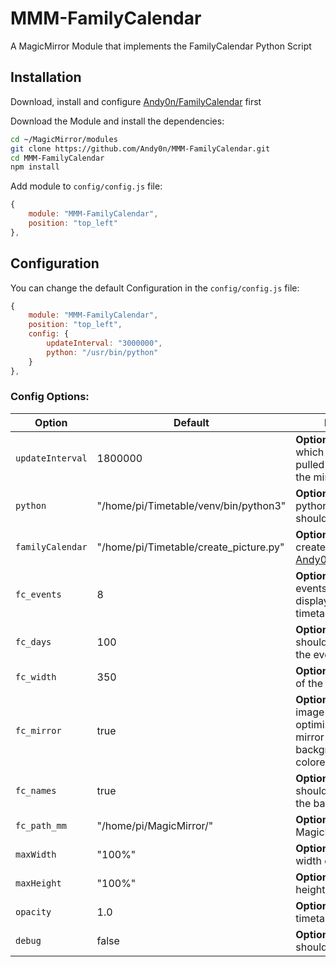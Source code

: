 # MMM-FamilyCalendar
A MagicMirror Module that implements the FamilyCalendar Python Script

## Installation
Download, install and configure [Andy0n/FamilyCalendar](https://github.com/Andy0n/FamilyCalendar) first


Download the Module and install the dependencies:

```bash
cd ~/MagicMirror/modules
git clone https://github.com/Andy0n/MMM-FamilyCalendar.git
cd MMM-FamilyCalendar
npm install
```

Add module to `config/config.js` file:

```javascript
{
	module: "MMM-FamilyCalendar",
	position: "top_left"
},
```

## Configuration
You can change the default Configuration in the `config/config.js` file:

```javascript
{
	module: "MMM-FamilyCalendar",
	position: "top_left",
    config: {
		updateInterval: "3000000",
		python: "/usr/bin/python"
	}
},
```

### Config Options:
| **Option**              | **Default**                            | **Description**                                                                             |
| ----------------------- | -------------------------------------- | ------------------------------------------------------------------------------------------- |
| `updateInterval`        | 1800000                                | **Optional** Interval in which data should be pulled and refreshed on the mirror (in ms)    |
| `python`                | "/home/pi/Timetable/venv/bin/python3"  | **Optional** Path to the python executable, that should be used                             |
| `familyCalendar`        | "/home/pi/Timetable/create_picture.py" | **Optional** Path to the create_picture.py from [Andy0n/FamilyCalendar](https://github.com/Andy0n/FamilyCalendar)       |
| `fc_events`             | 8                                      | **Optional** Number of events that should be displayed below the timetable.                 |
| `fc_days`               | 100                                    | **Optional** Days that should be foreseen for the eventlist below                           |
| `fc_width`              | 350                                    | **Optional** Width in Pixels of the timetable                                               |
| `fc_mirror`             | true                                   | **Optional** true if the image should be optimized for use with a mirror (false: white background and colored bars)                 |
| `fc_names`              | true                                   | **Optional** true if names should be displayed in the bars                                  |
| `fc_path_mm`            | "/home/pi/MagicMirror/"                | **Optional** Path to the MagicMirror installation                                           |
| `maxWidth`              | "100%"                                 | **Optional** Displayed width of the image                                                   |
| `maxHeight`             | "100%"                                 | **Optional** Displayed height of the image                                                  |
| `opacity`               | 1.0                                    | **Optional** Opacity of the timetable                                                       |
| `debug`                 | false                                  | **Optional** true if logging should be enabled                                              |
